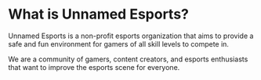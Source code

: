 # What is Unnamed Esports?

Unnamed Esports is a non-profit esports organization that aims to provide a safe and fun environment for gamers of all skill levels to compete in.

We are a community of gamers, content creators, and esports enthusiasts that want to improve the esports scene for everyone.
